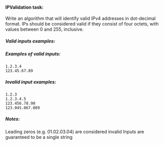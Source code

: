 ﻿#### IPValidation task:
Write an algorithm that will identify valid IPv4 addresses in dot-decimal format. IPs should be considered valid if they consist of four octets, with values between 0 and 255, inclusive.

##### Valid inputs examples:
##### Examples of valid inputs:
	1.2.3.4
	123.45.67.89
##### Invalid input examples:
	1.2.3
	1.2.3.4.5
	123.456.78.90
	123.045.067.089

##### Notes:
Leading zeros (e.g. 01.02.03.04) are considered invalid
Inputs are guaranteed to be a single string